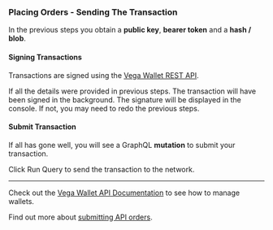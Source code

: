 ### Placing Orders - Sending The Transaction

In the previous steps you obtain a **public key**, **bearer token** and a **hash / blob**.

#### Signing Transactions

Transactions are signed using the <a href="https://docs.fairground.vega.xyz/wallet-api/#sign-a-transaction" target="_blank">Vega Wallet REST API</a>.

If all the details were provided in previous steps. The transaction will have been signed in the background. The signature will be displayed in the console. If not, you may need to redo the previous steps.

#### Submit Transaction

If all has gone well, you will see a GraphQL **mutation** to submit your transaction.

Click Run Query to send the transaction to the network.
___

Check out the <a href="https://docs.fairground.vega.xyz/docs/api-howtos/wallet/" target="_blank">Vega Wallet API Documentation</a> to see how to manage wallets.

Find out more about <a href="https://docs.fairground.vega.xyz/docs/api-howtos/submit-order/" target="_blank">submitting API orders</a>.
